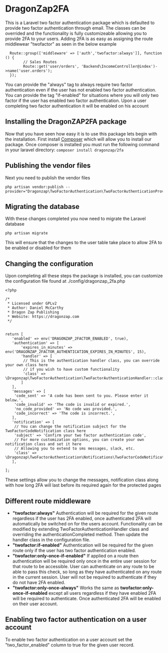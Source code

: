# DragonZap2FA
This is a Laravel two factor authentication package which is defaulted to provide two factor authentication through email. The classes can be overrided and the functionality is fully customizeable allowing you to provide 2FA to your users. Adding 2FA is as easy as assigning the route middlewear "twofactor" as seen in the below example

```
  Route::group(['middleware' => ['auth','twofactor:always']], function () {
        // Sales Routes
        Route::get('user/orders', 'Backend\IncomeController@index')->name('user.orders');
  });

```

You can provide the "always" tag to always require two factor authentication even if the user has not enabled two factor authentication. You can provide the tag "if-enabled" for situations where you will only two factor if the user has enabled two factor authentication. Upon a user completing two factor authentication it will be enabled on his account 

## Installing the DragonZAP2FA package
Now that you have seen how easy it is to use this package lets begin with the installation. First install [Composer](https://getcomposer.org) which will allow you to install our package. Once composer is installed you must run the following command in your laravel directory:
```composer install dragonzap/2fa```

## Publishing the vendor files
Next you need to publish the vendor files 
```
php artisan vendor:publish --provider="Dragonzap\TwoFactorAuthentication\TwoFactorAuthenticationProvider" 

```

## Migrating the database
With these changes completed you now need to migrate the Laravel database
```
php artisan migrate
```

This will ensure that the changes to the user table take place to allow 2FA to be enabled or disabled for them


## Changing the configuration
Upon completing all these steps the package is installed, you can customize the configuration file found at ./config/dragonzap_2fa.php
```
<?php

/*
 * Licensed under GPLv2
 * Author: Daniel McCarthy
 * Dragon Zap Publishing
 * Website: https://dragonzap.com
 */

 
return [
   'enabled' => env('DRAGONZAP_2FACTOR_ENABLED', true),
   'authentication' => [
       'expires_in_minutes' => env('DRAGONZAP_2FACTOR_AUTHENTICATION_EXPIRES_IN_MINUTES', 15),
       'handler' => [
        // This is the authentication handler class, you can override your own class here
        // if you wish to have custom functionality
        'class' => \Dragonzap\TwoFactorAuthentication\TwoFactorAuthenticationHandler::class,
       ]
   ],
   'messages' => [
    'code_sent' => 'A code has been sent to you. Please enter it below.',
    'code_invalid' => 'The code is invalid or expired.',
    'no_code_provided' => 'No code was provided.',
    'code_incorrect' => 'The code is incorrect.',
   ],
   'notification' => [
    // You can change the notification subject for the TwoFactorCodeNotification class here
    'subject' => 'Confirm your two factor authentication code',
    // For more customization options, you can create your own notification class and set it here
    // Allowing you to extend to sms messages, slack, etc.
    'class' => \Dragonzap\TwoFactorAuthentication\Notifications\TwoFactorCodeNotification::class,
   ],
   
];
```

These settings allow you to change the messages, notification class along with how long 2FA will last before its required again for the protected pages

## Different route middleware
- **"twofactor:always"** Authentication will be required for the given route regardless if the user has 2FA enabled, once authenticated 2FA will automatically be switched on for the users account. Functionality can be modified by extending TwoFactorAuthenticationHandler class and overriding the authenticationCompleted method. Then update the handler class in the configuration file.
- **"twofactor:if-enabled"** Authentication will be required for the given route only if the user has two factor authentication enabled. 
- **"twofactor:only-once-if-enabled"** If applied on a route then authentication will be required only once in the entire user session for that route to be accessible. User can authenticate on any route to be able to pass this check, so long as they have authenticated on any route in the current session. User will not be required to authenticate if they do not have 2FA enabled.
- **"twofactor:only-once-always"** Works the same as **twofactor:only-once-if-enabled** except all users regardless if they have enabled  2FA will be required to authenticate. Once authenticated 2FA will be enabled on their user account.


## Enabling two factor authentication on a user account

To enable two factor authentication on a user account set the "two_factor_enabled" column to true for the given user record.


